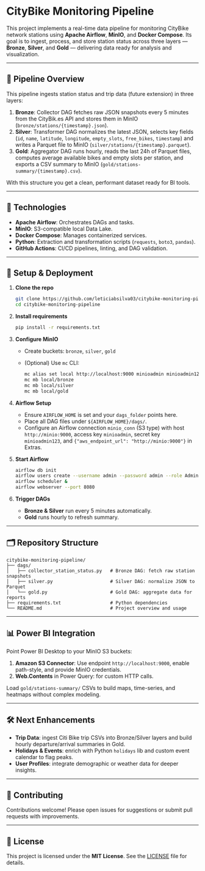 # CityBike Monitoring Pipeline

This project implements a real-time data pipeline for monitoring CityBike network stations using **Apache Airflow**, **MinIO**, and **Docker Compose**. Its goal is to ingest, process, and store station status across three layers — **Bronze**, **Silver**, and **Gold** — delivering data ready for analysis and visualization.

---

## 🚀 Pipeline Overview

This pipeline ingests station status and trip data (future extension) in three layers:

1. **Bronze**: Collector DAG fetches raw JSON snapshots every 5 minutes from the CityBik.es API and stores them in MinIO (`bronze/stations/{timestamp}.json`).
2. **Silver**: Transformer DAG normalizes the latest JSON, selects key fields (`id`, `name`, `latitude`, `longitude`, `empty_slots`, `free_bikes`, `timestamp`) and writes a Parquet file to MinIO (`silver/stations/{timestamp}.parquet`).
3. **Gold**: Aggregator DAG runs hourly, reads the last 24h of Parquet files, computes average available bikes and empty slots per station, and exports a CSV summary to MinIO (`gold/stations-summary/{timestamp}.csv`).

With this structure you get a clean, performant dataset ready for BI tools.

---

## 🚀 Technologies

* **Apache Airflow**: Orchestrates DAGs and tasks.
* **MinIO**: S3-compatible local Data Lake.
* **Docker Compose**: Manages containerized services.
* **Python**: Extraction and transformation scripts (`requests`, `boto3`, `pandas`).
* **GitHub Actions**: CI/CD pipelines, linting, and DAG validation.

---

## 🔧 Setup & Deployment

1. **Clone the repo**

   ```bash
   git clone https://github.com/leticiabsilva03/citybike-monitoring-pipeline.git
   cd citybike-monitoring-pipeline
   ```

2. **Install requirements**

   ```bash
   pip install -r requirements.txt
   ```

3. **Configure MinIO**

   * Create buckets: `bronze`, `silver`, `gold`
   * (Optional) Use `mc` CLI:

     ```bash
     mc alias set local http://localhost:9000 minioadmin minioadmin123
     mc mb local/bronze
     mc mb local/silver
     mc mb local/gold
     ```

4. **Airflow Setup**

   * Ensure `AIRFLOW_HOME` is set and your `dags_folder` points here.
   * Place all DAG files under `${AIRFLOW_HOME}/dags/`.
   * Configure an Airflow connection `minio_conn` (S3 type) with host `http://minio:9000`, access key `minioadmin`, secret key `minioadmin123`, and `{"aws_endpoint_url": "http://minio:9000"}` in Extras.

5. **Start Airflow**

   ```bash
   airflow db init
   airflow users create --username admin --password admin --role Admin --email you@example.com
   airflow scheduler &
   airflow webserver --port 8080
   ```

6. **Trigger DAGs**

   * **Bronze & Silver** run every 5 minutes automatically.
   * **Gold** runs hourly to refresh summary.

---

## 🗂 Repository Structure

```
citybike-monitoring-pipeline/
├── dags/
│   ├── collector_station_status.py   # Bronze DAG: fetch raw station snapshots
│   ├── silver.py                     # Silver DAG: normalize JSON to Parquet
│   └── gold.py                       # Gold DAG: aggregate data for reports
├── requirements.txt                  # Python dependencies
└── README.md                         # Project overview and usage
```

---

## 📊 Power BI Integration

Point Power BI Desktop to your MinIO S3 buckets:

1. **Amazon S3 Connector**: Use endpoint `http://localhost:9000`, enable path-style, and provide MinIO credentials.
2. **Web.Contents** in Power Query: for custom HTTP calls.

Load `gold/stations-summary/` CSVs to build maps, time-series, and heatmaps without complex modeling.

---

## 🛠️ Next Enhancements

* **Trip Data**: ingest Citi Bike trip CSVs into Bronze/Silver layers and build hourly departure/arrival summaries in Gold.
* **Holidays & Events**: enrich with Python `holidays` lib and custom event calendar to flag peaks.
* **User Profiles**: integrate demographic or weather data for deeper insights.

---

## 🤝 Contributing

Contributions welcome! Please open issues for suggestions or submit pull requests with improvements.

---

## 📄 License

This project is licensed under the **MIT License**. See the [LICENSE](LICENSE) file for details.
